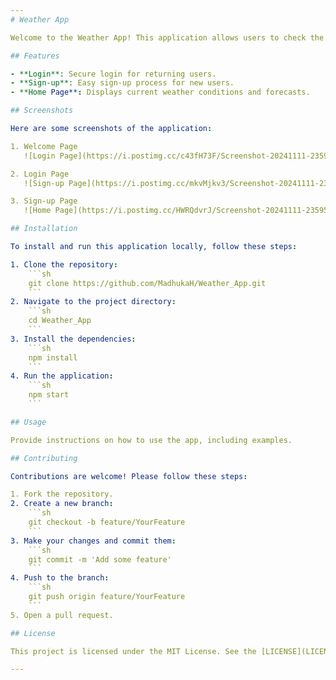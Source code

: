 ```yaml
---
# Weather App

Welcome to the Weather App! This application allows users to check the weather in their location and other cities around the world.

## Features

- **Login**: Secure login for returning users.  
- **Sign-up**: Easy sign-up process for new users.  
- **Home Page**: Displays current weather conditions and forecasts.  

## Screenshots

Here are some screenshots of the application:

1. Welcome Page  
   ![Login Page](https://i.postimg.cc/c43fH73F/Screenshot-20241111-235925-Expo-Go.jpg)

2. Login Page  
   ![Sign-up Page](https://i.postimg.cc/mkvMjkv3/Screenshot-20241111-235929-Expo-Go.jpg)

3. Sign-up Page  
   ![Home Page](https://i.postimg.cc/HWRQdvrJ/Screenshot-20241111-235957-Expo-Go.jpg)

## Installation

To install and run this application locally, follow these steps:

1. Clone the repository:
    ```sh
    git clone https://github.com/MadhukaH/Weather_App.git
    ```
2. Navigate to the project directory:
    ```sh
    cd Weather_App
    ```
3. Install the dependencies:
    ```sh
    npm install
    ```
4. Run the application:
    ```sh
    npm start
    ```

## Usage

Provide instructions on how to use the app, including examples.

## Contributing

Contributions are welcome! Please follow these steps:

1. Fork the repository.  
2. Create a new branch:
    ```sh
    git checkout -b feature/YourFeature
    ```
3. Make your changes and commit them:
    ```sh
    git commit -m 'Add some feature'
    ```
4. Push to the branch:
    ```sh
    git push origin feature/YourFeature
    ```
5. Open a pull request.

## License

This project is licensed under the MIT License. See the [LICENSE](LICENSE) file for details.

---
```

